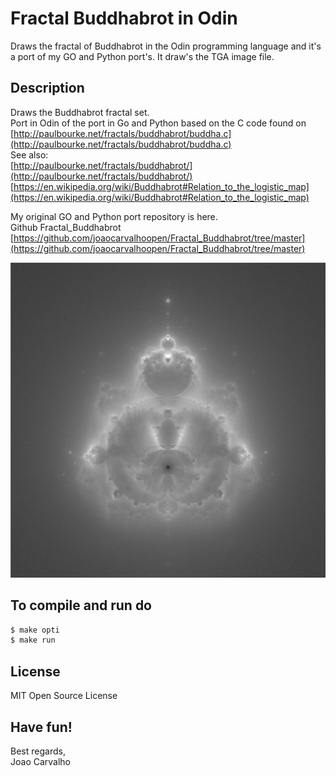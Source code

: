# Fractal Buddhabrot in Odin 
Draws the fractal of Buddhabrot in the Odin programming language and it's a port of my GO and Python port's. It draw's the TGA image file. <br>

## Description
Draws the Buddhabrot fractal set. <br>
Port in Odin of the port in Go and Python based on the C code found on <br>
[http://paulbourke.net/fractals/buddhabrot/buddha.c](http://paulbourke.net/fractals/buddhabrot/buddha.c) <br>
See also: <br>
[http://paulbourke.net/fractals/buddhabrot/](http://paulbourke.net/fractals/buddhabrot/) <br>
[https://en.wikipedia.org/wiki/Buddhabrot#Relation_to_the_logistic_map](https://en.wikipedia.org/wiki/Buddhabrot#Relation_to_the_logistic_map) <br>


My original GO and Python port repository is here. <br>
Github Fractal_Buddhabrot <br>
[https://github.com/joaocarvalhoopen/Fractal_Buddhabrot/tree/master](https://github.com/joaocarvalhoopen/Fractal_Buddhabrot/tree/master) <br>

![Buddhabrot single 5000](./buddhabrot_single_5000.png?raw=true "Buddhabrot single 5000") <br>

## To compile and run do

``` bash
$ make opti
$ make run
```

## License
MIT Open Source License

## Have fun!
Best regards, <br>
Joao Carvalho <br>

